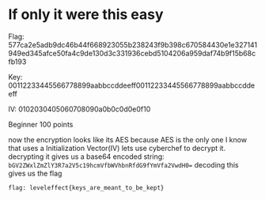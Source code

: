 # If only it were this easy 



Flag: 577ca2e5adb9dc46b44f668923055b238243f9b398c670584430e1e327141949ed345afce50fa4c9de130d3c331936cebd5104206a959daf74b9f15b68cfb193

Key: 00112233445566778899aabbccddeeff00112233445566778899aabbccddeeff

IV: 0102030405060708090a0b0c0d0e0f10

Beginner 
100 points 

now the encryption looks like its AES because AES is the only one I know that uses a Initialization Vector(IV)
lets use cyberchef to decrypt it.
decrypting it gives us a base64 encoded string:
`bGV2ZWxlZmZlY3R7a2V5c19hcmVfbWVhbnRfdG9fYmVfa2VwdH0=`
decoding this gives us the flag

`flag: leveleffect{keys_are_meant_to_be_kept}`



